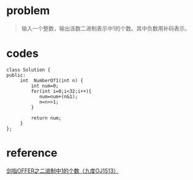 # problem
>输入一个整数，输出该数二进制表示中1的个数。其中负数用补码表示。

# codes
```
class Solution {
public:
     int  NumberOf1(int n) {
         int num=0;
         for(int i=0;i<32;i++){
            num=num+(n&1);
            n=n>>1;
         }

         return num;
     }
};
```
# reference
[剑指OFFER之二进制中1的个数（九度OJ1513）][1]

[1]: https://www.cnblogs.com/xing901022/p/3746266.html